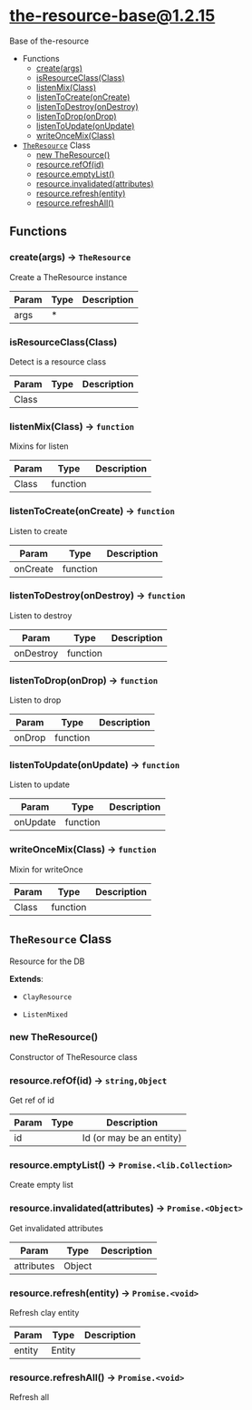 <!-- // Code generated by coz. DO NOT EDIT. -->
# the-resource-base@1.2.15

Base of the-resource

+ Functions
  + [create(args)](#the-resource-base-function-create)
  + [isResourceClass(Class)](#the-resource-base-function-is-resource-class)
  + [listenMix(Class)](#the-resource-base-function-listen-mix)
  + [listenToCreate(onCreate)](#the-resource-base-function-listen-to-create)
  + [listenToDestroy(onDestroy)](#the-resource-base-function-listen-to-destroy)
  + [listenToDrop(onDrop)](#the-resource-base-function-listen-to-drop)
  + [listenToUpdate(onUpdate)](#the-resource-base-function-listen-to-update)
  + [writeOnceMix(Class)](#the-resource-base-function-write-once-mix)
+ [`TheResource`](#the-resource-base-classes) Class
  + [new TheResource()](#the-resource-base-classes-the-resource-constructor)
  + [resource.refOf(id)](#the-resource-base-classes-the-resource-refOf)
  + [resource.emptyList()](#the-resource-base-classes-the-resource-emptyList)
  + [resource.invalidated(attributes)](#the-resource-base-classes-the-resource-invalidated)
  + [resource.refresh(entity)](#the-resource-base-classes-the-resource-refresh)
  + [resource.refreshAll()](#the-resource-base-classes-the-resource-refreshAll)

## Functions

<a class='md-heading-link' name="the-resource-base-function-create" ></a>

### create(args) -> `TheResource`

Create a TheResource instance

| Param | Type | Description |
| ----- | --- | -------- |
| args | * |  |

<a class='md-heading-link' name="the-resource-base-function-is-resource-class" ></a>

### isResourceClass(Class)

Detect is a resource class

| Param | Type | Description |
| ----- | --- | -------- |
| Class |  |  |

<a class='md-heading-link' name="the-resource-base-function-listen-mix" ></a>

### listenMix(Class) -> `function`

Mixins for listen

| Param | Type | Description |
| ----- | --- | -------- |
| Class | function |  |

<a class='md-heading-link' name="the-resource-base-function-listen-to-create" ></a>

### listenToCreate(onCreate) -> `function`

Listen to create

| Param | Type | Description |
| ----- | --- | -------- |
| onCreate | function |  |

<a class='md-heading-link' name="the-resource-base-function-listen-to-destroy" ></a>

### listenToDestroy(onDestroy) -> `function`

Listen to destroy

| Param | Type | Description |
| ----- | --- | -------- |
| onDestroy | function |  |

<a class='md-heading-link' name="the-resource-base-function-listen-to-drop" ></a>

### listenToDrop(onDrop) -> `function`

Listen to drop

| Param | Type | Description |
| ----- | --- | -------- |
| onDrop | function |  |

<a class='md-heading-link' name="the-resource-base-function-listen-to-update" ></a>

### listenToUpdate(onUpdate) -> `function`

Listen to update

| Param | Type | Description |
| ----- | --- | -------- |
| onUpdate | function |  |

<a class='md-heading-link' name="the-resource-base-function-write-once-mix" ></a>

### writeOnceMix(Class) -> `function`

Mixin for writeOnce

| Param | Type | Description |
| ----- | --- | -------- |
| Class | function |  |



<a class='md-heading-link' name="the-resource-base-classes"></a>

## `TheResource` Class

Resource for the DB

**Extends**: 

+ `ClayResource`


+ `ListenMixed`



<a class='md-heading-link' name="the-resource-base-classes-the-resource-constructor" ></a>

### new TheResource()

Constructor of TheResource class



<a class='md-heading-link' name="the-resource-base-classes-the-resource-refOf" ></a>

### resource.refOf(id) -> `string,Object`

Get ref of id

| Param | Type | Description |
| ----- | --- | -------- |
| id |  | Id (or may be an entity) |


<a class='md-heading-link' name="the-resource-base-classes-the-resource-emptyList" ></a>

### resource.emptyList() -> `Promise.<lib.Collection>`

Create empty list

<a class='md-heading-link' name="the-resource-base-classes-the-resource-invalidated" ></a>

### resource.invalidated(attributes) -> `Promise.<Object>`

Get invalidated attributes

| Param | Type | Description |
| ----- | --- | -------- |
| attributes | Object |  |


<a class='md-heading-link' name="the-resource-base-classes-the-resource-refresh" ></a>

### resource.refresh(entity) -> `Promise.<void>`

Refresh clay entity

| Param | Type | Description |
| ----- | --- | -------- |
| entity | Entity |  |


<a class='md-heading-link' name="the-resource-base-classes-the-resource-refreshAll" ></a>

### resource.refreshAll() -> `Promise.<void>`

Refresh all



